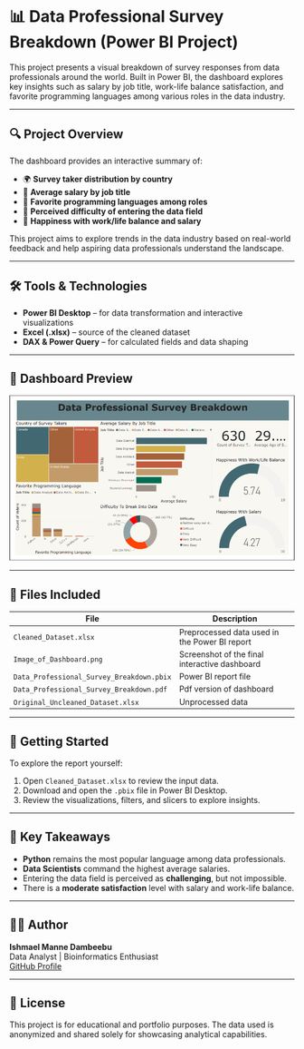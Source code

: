 # 📊 Data Professional Survey Breakdown (Power BI Project)

This project presents a visual breakdown of survey responses from data professionals around the world. Built in Power BI, the dashboard explores key insights such as salary by job title, work-life balance satisfaction, and favorite programming languages among various roles in the data industry.

---

## 🔍 Project Overview

The dashboard provides an interactive summary of:
- 🌍 **Survey taker distribution by country**
- 💼 **Average salary by job title**
- 💬 **Favorite programming languages among roles**
- 🎯 **Perceived difficulty of entering the data field**
- 🙂 **Happiness with work/life balance and salary**

This project aims to explore trends in the data industry based on real-world feedback and help aspiring data professionals understand the landscape.

---

## 🛠 Tools & Technologies

- **Power BI Desktop** – for data transformation and interactive visualizations
- **Excel (.xlsx)** – source of the cleaned dataset
- **DAX & Power Query** – for calculated fields and data shaping

---

## 📸 Dashboard Preview

![Data Professional Survey Breakdown](Image_of_Dashboard.png)

---

## 📁 Files Included

| File | Description |
|------|-------------|
| `Cleaned_Dataset.xlsx` | Preprocessed data used in the Power BI report |
| `Image_of_Dashboard.png` | Screenshot of the final interactive dashboard |
| `Data_Professional_Survey_Breakdown.pbix` | Power BI report file |
| `Data_Professional_Survey_Breakdown.pdf` | Pdf version of dashboard |
| `Original_Uncleaned_Dataset.xlsx` | Unprocessed data |

---

## 🚀 Getting Started

To explore the report yourself:

1. Open `Cleaned_Dataset.xlsx` to review the input data.
2. Download and open the `.pbix` file in Power BI Desktop.
3. Review the visualizations, filters, and slicers to explore insights.

---

## 📌 Key Takeaways

- **Python** remains the most popular language among data professionals.
- **Data Scientists** command the highest average salaries.
- Entering the data field is perceived as **challenging**, but not impossible.
- There is a **moderate satisfaction** level with salary and work-life balance.

---

## 🙋‍♂️ Author

**Ishmael Manne Dambeebu**  
Data Analyst | Bioinformatics Enthusiast  
[GitHub Profile](https://github.com/Dambee-bu)

---

## 📎 License

This project is for educational and portfolio purposes. The data used is anonymized and shared solely for showcasing analytical capabilities.

